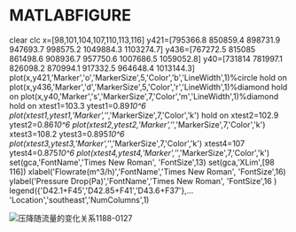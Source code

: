 # MATLABFIGURE
clear
clc
x=[98,101,104,107,110,113,116]
y421=[795366.8	850859.4	898731.9	947693.7	998575.2	1049884.3	1103274.7]
y436=[767272.5	815085	861498.6	908936.7	957750.6	1007686.5	1059052.8]
y40=[731814	781997.1	826098.2	870994.1	917332.5	964648.4	1013144.3]
plot(x,y421,'Marker','o','MarkerSize',5,'Color','b','LineWidth',1)%circle
hold on
plot(x,y436,'Marker','d','MarkerSize',5,'Color','r','LineWidth',1)%diamond
hold on
plot(x,y40,'Marker','s','MarkerSize',7,'Color','m','LineWidth',1)%diamond
hold on
xtest1=103.3
ytest1=0.89*10^6
plot(xtest1,ytest1,'Marker','*','MarkerSize',7,'Color','k')
hold on
xtest2=102.9
ytest2=0.86*10^6
plot(xtest2,ytest2,'Marker','*','MarkerSize',7,'Color','k')
xtest3=108.2
ytest3=0.895*10^6
plot(xtest3,ytest3,'Marker','*','MarkerSize',7,'Color','k')
xtest4=107
ytest4=0.875*10^6
plot(xtest4,ytest4,'Marker','*','MarkerSize',7,'Color','k')
set(gca,'FontName','Times New Roman', 'FontSize',13)
set(gca,'XLim',[98 116])
xlabel('Flowrate(m^3/h)','FontName','Times New Roman', 'FontSize',16)
ylabel('Pressure Drop(Pa)','FontName','Times New Roman', 'FontSize',16 )
legend({'D42.1+F45','D42.85+F41','D43.6+F37'},...
'Location','southeast','NumColumns',1)

![压降随流量的变化关系1188-0127](https://user-images.githubusercontent.com/70458605/109407091-f3ae9d00-799f-11eb-998f-cecf31585ad2.png)
